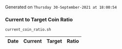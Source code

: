 Generated on `Thursday 30-September-2021 at 18:00:54`

### Current to Target Coin Ratio
`current_coin_ratio.sh`

Date|Current|Target|Ratio
---|---|---|---
